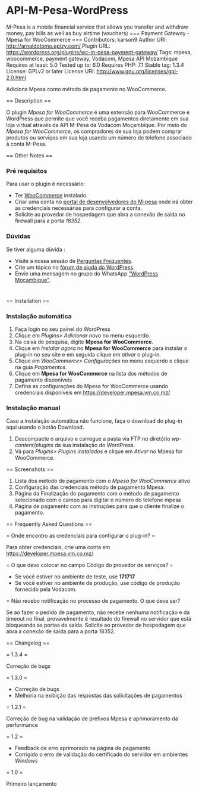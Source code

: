 # API-M-Pesa-WordPress
 M-Pesa is a mobile financial service that allows you transfer and withdraw money, pay bills as well as buy airtime (vouchers)
=== Payment Gateway - Mpesa for WooCommerce  ===
Contributors: karson9
Author URI: http://arnaldotomo.epizy.com/
Plugin URL: https://wordpress.org/plugins/wc-m-pesa-payment-gateway/
Tags:  mpesa, woocommerce, payment gateway, Vodacom,  Mpesa API Mozambique
Requires at least: 5.0
Tested up to: 6.0
Requires PHP: 7.1
Stable tag: 1.3.4
License: GPLv2 or later
License URI: http://www.gnu.org/licenses/gpl-2.0.html
 
Adiciona Mpesa como método de pagamento no WooCommerce.

== Description ==

O plugin *Mpesa for WooCommerce* é uma extensão para WooCommerce e WordPress que permite que você receba pagamentos diretamente em sua loja virtual através da API M-Pesa da Vodacom Moçambique.
Por meio do *Mpesa for WooCommerce*, os compradores de sua loja podem comprar produtos ou serviços em sua loja usando um número de telefone associado à conta M-Pesa.


== Other Notes ==

### Pré requisitos
Para usar o plugin é necessário:
* Ter [WooCommerce](https://wordpress.org/plugins/woocommerce) instalado.
* Criar uma conta no [portal de desenvolvedores do M-pesa](https://developer.mpesa.vm.co.mz/) onde irá obter as credenciais necessárias para configurar a conta.
* Solicite ao provedor de hospedagem que abra a conexão de saída no firewall para a porta *18352*. 
### Dúvidas

Se tiver  alguma dúvida :

* Visite a nossa sessão de [Perguntas Frequentes](https://wordpress.org/plugins/wc-m-pesa-payment-gateway/#faq).
* Crie um tópico no [fórum de ajuda do WordPress](https://wordpress.org/support/plugin/wc-m-pesa-payment-gateway/).
* Envie uma mensagem no grupo do WhatsApp ["WordPress Moçambique"](https://chat.whatsapp.com/EAxWq4Pljx9KH6Dc2VhxaU).

#

 
== Installation ==

### Instalação automática

1. Faça login no seu painel do WordPress
2. Clique em *Plugins> Adicionar novo* no menu esquerdo.
3. Na caixa de pesquisa, digite **Mpesa for WooCommerce**.
4. Clique em *Instalar agora* no **Mpesa for WooCommerce** para instalar o plug-in no seu site e em seguida clique em  *ativar* o plug-in.
5. Clique em *WooCommerce> Configurações* no menu esquerdo e clique na guia *Pagamentos*.
6. Clique em **Mpesa for WooCommerce** na lista dos métodos de pagamento disponíveis
7. Defina as configurações do Mpesa for WooCommerce usando credenciais disponíveis em https://developer.mpesa.vm.co.mz/

 

### Instalação manual

Caso a instalação automática não funcione, faça o download do plug-in aqui usando o botão Download.

1. Descompacte o arquivo e carregue a pasta via FTP no diretório *wp-content/plugins* da sua instalação do WordPress.
2. Vá para *Plugins> Plugins instalados* e clique em *Ativar* no Mpesa for WooCommerce.

== Screenshots ==


1. Lista dos método de pagamento com o  *Mpesa for WooCommerce* ativo
2. Configuração das credenciais método de pagamento Mpesa.
3. Página da Finalização do pagamento com o método de pagamento selecionado com o campo para digitar o número do telefone mpesa
4. Página de pagamento com as instruções para que o cliente finalize o pagamento.

== Frequently Asked Questions ==

= Onde encontro as credenciais para configurar o plug-in? =

Para obter credenciais, crie uma conta em https://developer.mpesa.vm.co.mz/

= O que devo colocar no campo Código do provedor de serviços? =

* Se você estiver no ambiente de teste, use **171717**
* Se você estiver no ambiente de produção, use código de produção fornecido pela Vodacom.

= Não recebo notificação no processo de pagamento. O que deve ser?

Se ao fazer o pedido de pagamento, não recebe nenhuma notificação e da timeout no final, provavelmente é resultado do firewall no servidor que está bloqueando as portas de saída. Solicite ao provedor de hospedagem que abra a conexão de saída para a porta 18352.

== Changelog ==

= 1.3.4 =

Correção de bugs

= 1.3.0 =

* Correção de bugs
* Melhoria na exibição das respostas das solicitações de pagamentos

= 1.2.1 = 

Correção de bug na validação de prefixos Mpesa e aprimoramento da performance

= 1.2 =

* Feedback de erro aprimorado na página de pagamento
* Corrigido o erro de validação do certificado do servidor em ambientes *Windows*

= 1.0 =

Primeiro lançamento
